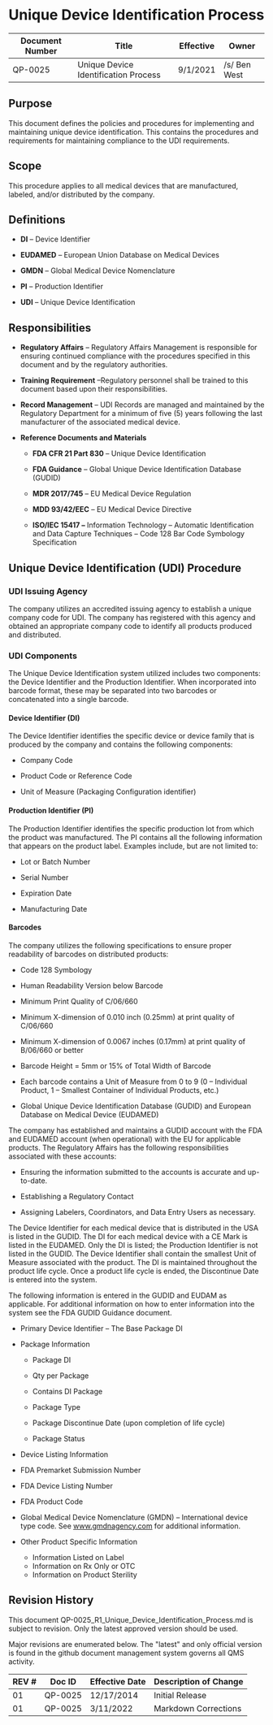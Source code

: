 # Unique Device Identification Process
Document Number|Title|Effective|Owner
---------------|-------------------------------------|----|-----
QP-0025|Unique Device Identification Process|9/1/2021|/s/ Ben West

## Purpose

 This document defines the policies and procedures for implementing and
 maintaining unique device identification. This contains the procedures
 and requirements for maintaining compliance to the UDI requirements.

## Scope

 This procedure applies to all medical devices that are manufactured,
 labeled, and/or distributed by the company.

## Definitions

* **DI** – Device Identifier

* **EUDAMED** – European Union Database on Medical Devices

* **GMDN** – Global Medical Device Nomenclature

* **PI** – Production Identifier

* **UDI** – Unique Device Identification

## Responsibilities

* **Regulatory Affairs** – Regulatory Affairs Management is responsible
 for ensuring continued compliance with the procedures specified in
 this document and by the regulatory authorities.

* **Training Requirement** –Regulatory personnel shall be trained to
     this document based upon their responsibilities.

* **Record Management** – UDI Records are managed and maintained by
     the Regulatory Department for a minimum of five (5) years
     following the last manufacturer of the associated medical device.

* **Reference Documents and Materials**

  * **FDA CFR 21 Part 830** – Unique Device Identification

  * **FDA Guidance** – Global Unique Device Identification Database
 (GUDID)

  * **MDR 2017/745** – EU Medical Device Regulation

  * **MDD 93/42/EEC** – EU Medical Device Directive

  * **ISO/IEC 15417 –** Information Technology – Automatic Identification
 and Data Capture Techniques – Code 128 Bar Code Symbology
 Specification

## Unique Device Identification (UDI) Procedure

### UDI Issuing Agency

 The company utilizes an accredited issuing agency to establish a
 unique company code for UDI. The company has registered with this
 agency and obtained an appropriate company code to identify all
 products produced and distributed.

### UDI Components

 The Unique Device Identification system utilized includes two
 components: the Device Identifier and the Production Identifier. When
 incorporated into barcode format, these may be separated into two
 barcodes or concatenated into a single barcode.

#### Device Identifier (DI)

 The Device Identifier identifies the specific device or device family
 that is produced by the company and contains the following components:

* Company Code

* Product Code or Reference Code

* Unit of Measure (Packaging Configuration identifier)

#### Production Identifier (PI)

 The Production Identifier identifies the specific production lot from
 which the product was manufactured. The PI contains all the following
 information that appears on the product label. Examples include, but
 are not limited to:

* Lot or Batch Number

* Serial Number

* Expiration Date

* Manufacturing Date

#### Barcodes

 The company utilizes the following specifications to ensure proper
 readability of barcodes on distributed products:

* Code 128 Symbology

* Human Readability Version below Barcode

* Minimum Print Quality of C/06/660

* Minimum X-dimension of 0.010 inch (0.25mm) at print quality of
     C/06/660

* Minimum X-dimension of 0.0067 inches (0.17mm) at print quality of
     B/06/660 or better

* Barcode Height = 5mm or 15% of Total Width of Barcode

* Each barcode contains a Unit of Measure from 0 to 9 (0 – Individual
     Product, 1 – Smallest Container of Individual Products, etc.)

* Global Unique Device Identification Database (GUDID) and European
    Database on Medical Device (EUDAMED)

 The company has established and maintains a GUDID account with the FDA
 and EUDAMED account (when operational) with the EU for applicable
 products. The Regulatory Affairs has the following responsibilities
 associated with these accounts:

* Ensuring the information submitted to the accounts is accurate and
     up-to-date.

* Establishing a Regulatory Contact

* Assigning Labelers, Coordinators, and Data Entry Users as necessary.

 The Device Identifier for each medical device that is distributed in
 the USA is listed in the GUDID. The DI for each medical device with a
 CE Mark is listed in the EUDAMED. Only the DI is listed; the
 Production Identifier is not listed in the GUDID. The Device
 Identifier shall contain the smallest Unit of Measure associated with
 the product. The DI is maintained throughout the product life cycle.
 Once a product life cycle is ended, the Discontinue Date is entered
 into the system.

 The following information is entered in the GUDID and EUDAM as
 applicable. For additional information on how to enter information
 into the system see the FDA GUDID Guidance document.

* Primary Device Identifier – The Base Package DI

* Package Information

  * Package DI

  * Qty per Package

  * Contains DI Package

  * Package Type

  * Package Discontinue Date (upon completion of life cycle)

  * Package Status

*  Device Listing Information
  * FDA Premarket Submission Number
  * FDA Device Listing Number
  * FDA Product Code

  * Global Medical Device Nomenclature (GMDN) – International device
         type code. See
         [<u>www.gmdnagency.com</u>](http://www.gmdnagency.com) for
         additional information.

* Other Product Specific Information
  * Information Listed on Label
  * Information on Rx Only or OTC
  * Information on Product Sterility


## Revision History

This document  QP-0025_R1_Unique_Device_Identification_Process.md
is subject to revision. Only the latest approved version should be used.

Major revisions are enumerated below.
The "latest" and only official version is found in the github document management system governs all QMS activity.

REV #|Doc ID|Effective Date|Description of Change
-----|------|--------------|---------------------
01   | QP-0025|12/17/2014|Initial Release
01   | QP-0025|3/11/2022|Markdown Corrections
